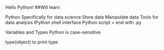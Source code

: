 Hello Python!
##Will learn

Python
Specifically for data science
Store data
Manipulate data
Tools for data analysis
IPython shell interface Python script = end with .py

Variables and Types
Python is case-sensitive

type(object) to print type
